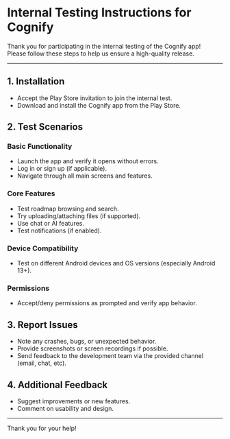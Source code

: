 # Internal Testing Instructions for Cognify

Thank you for participating in the internal testing of the Cognify app!  
Please follow these steps to help us ensure a high-quality release.

---

## 1. Installation
- Accept the Play Store invitation to join the internal test.
- Download and install the Cognify app from the Play Store.

## 2. Test Scenarios

### Basic Functionality
- Launch the app and verify it opens without errors.
- Log in or sign up (if applicable).
- Navigate through all main screens and features.

### Core Features
- Test roadmap browsing and search.
- Try uploading/attaching files (if supported).
- Use chat or AI features.
- Test notifications (if enabled).

### Device Compatibility
- Test on different Android devices and OS versions (especially Android 13+).

### Permissions
- Accept/deny permissions as prompted and verify app behavior.

## 3. Report Issues
- Note any crashes, bugs, or unexpected behavior.
- Provide screenshots or screen recordings if possible.
- Send feedback to the development team via the provided channel (email, chat, etc).

## 4. Additional Feedback
- Suggest improvements or new features.
- Comment on usability and design.

---

Thank you for your help!